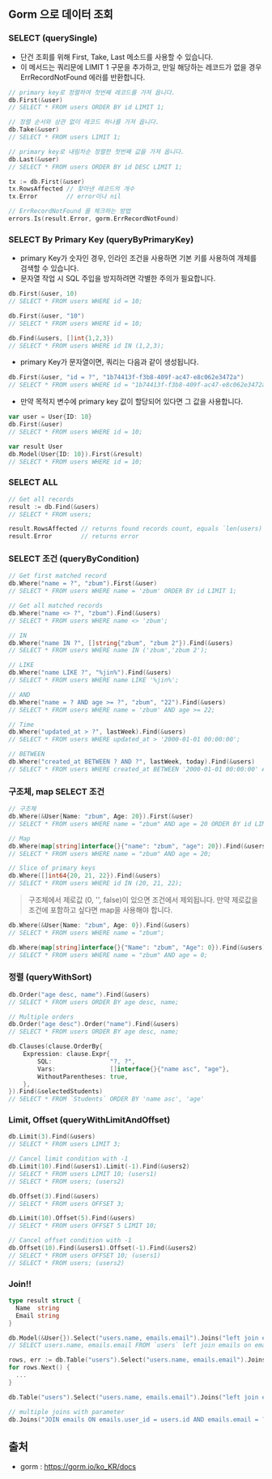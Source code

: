 ## Gorm 으로 데이터 조회
### SELECT (querySingle)
* 단건 조회를 위해 First, Take, Last 메소드를 사용할 수 있습니다.
* 이 메서드는 쿼리문에 LIMIT 1 구문을 추가하고, 만일 해당하는 레코드가 없을 경우 ErrRecordNotFound 에러를 반환합니다.
```go
// primary key로 정렬하여 첫번째 레코드를 가져 옵니다.
db.First(&user)
// SELECT * FROM users ORDER BY id LIMIT 1;

// 정렬 순서와 상관 없이 레코드 하나를 가져 옵니다.
db.Take(&user)
// SELECT * FROM users LIMIT 1;

// primary key로 내림차순 정렬한 첫번째 값을 가져 옵니다.
db.Last(&user)
// SELECT * FROM users ORDER BY id DESC LIMIT 1;

tx := db.First(&user)
tx.RowsAffected // 찾아낸 레코드의 개수
tx.Error        // error이나 nil

// ErrRecordNotFound 를 체크하는 방법
errors.Is(result.Error, gorm.ErrRecordNotFound)
```
### SELECT By Primary Key (queryByPrimaryKey)
* primary Key가 숫자인 경우, 인라인 조건을 사용하면 기본 키를 사용하여 개체를 검색할 수 있습니다.
* 문자열 작업 시 SQL 주입을 방지하려면 각별한 주의가 필요합니다.
```go
db.First(&user, 10)
// SELECT * FROM users WHERE id = 10;

db.First(&user, "10")
// SELECT * FROM users WHERE id = 10;

db.Find(&users, []int{1,2,3})
// SELECT * FROM users WHERE id IN (1,2,3);
```

* primary Key가 문자열이면, 쿼리는 다음과 같이 생성됩니다.
```go
db.First(&user, "id = ?", "1b74413f-f3b8-409f-ac47-e8c062e3472a")
// SELECT * FROM users WHERE id = "1b74413f-f3b8-409f-ac47-e8c062e3472a";
```

* 만약 목적지 변수에 primary key 값이 할당되어 있다면 그 값을 사용합니다.
```go
var user = User{ID: 10}
db.First(&user)
// SELECT * FROM users WHERE id = 10;

var result User
db.Model(User{ID: 10}).First(&result)
// SELECT * FROM users WHERE id = 10;
```

### SELECT ALL
```go
// Get all records
result := db.Find(&users)
// SELECT * FROM users;

result.RowsAffected // returns found records count, equals `len(users)`
result.Error        // returns error
```

### SELECT 조건 (queryByCondition)
```go
// Get first matched record
db.Where("name = ?", "zbum").First(&user)
// SELECT * FROM users WHERE name = 'zbum' ORDER BY id LIMIT 1;

// Get all matched records
db.Where("name <> ?", "zbum").Find(&users)
// SELECT * FROM users WHERE name <> 'zbum';

// IN
db.Where("name IN ?", []string{"zbum", "zbum 2"}).Find(&users)
// SELECT * FROM users WHERE name IN ('zbum','zbum 2');

// LIKE
db.Where("name LIKE ?", "%jin%").Find(&users)
// SELECT * FROM users WHERE name LIKE '%jin%';

// AND
db.Where("name = ? AND age >= ?", "zbum", "22").Find(&users)
// SELECT * FROM users WHERE name = 'zbum' AND age >= 22;

// Time
db.Where("updated_at > ?", lastWeek).Find(&users)
// SELECT * FROM users WHERE updated_at > '2000-01-01 00:00:00';

// BETWEEN
db.Where("created_at BETWEEN ? AND ?", lastWeek, today).Find(&users)
// SELECT * FROM users WHERE created_at BETWEEN '2000-01-01 00:00:00' AND '2000-01-08 00:00:00';

```

### 구조체, map SELECT 조건
```go
// 구조체
db.Where(&User{Name: "zbum", Age: 20}).First(&user)
// SELECT * FROM users WHERE name = "zbum" AND age = 20 ORDER BY id LIMIT 1;

// Map
db.Where(map[string]interface{}{"name": "zbum", "age": 20}).Find(&users)
// SELECT * FROM users WHERE name = "zbum" AND age = 20;

// Slice of primary keys
db.Where([]int64{20, 21, 22}).Find(&users)
// SELECT * FROM users WHERE id IN (20, 21, 22);
```

> 구조체에서 제로값 (0, '', false)이 있으면 조건에서 제외됩니다. 만약 제로값을 조건에 포함하고 싶다면 map을 사용해야 합니다.

```go
db.Where(&User{Name: "zbum", Age: 0}).Find(&users)
// SELECT * FROM users WHERE name = "zbum";

db.Where(map[string]interface{}{"Name": "zbum", "Age": 0}).Find(&users)
// SELECT * FROM users WHERE name = "zbum" AND age = 0;
```

### 정렬 (queryWithSort)
```go
db.Order("age desc, name").Find(&users)
// SELECT * FROM users ORDER BY age desc, name;

// Multiple orders
db.Order("age desc").Order("name").Find(&users)
// SELECT * FROM users ORDER BY age desc, name;

db.Clauses(clause.OrderBy{
    Expression: clause.Expr{
        SQL:                "?, ?",
        Vars:               []interface{}{"name asc", "age"},
        WithoutParentheses: true,
    },
}).Find(&selectedStudents)
// SELECT * FROM `Students` ORDER BY 'name asc', 'age'
```

### Limit, Offset (queryWithLimitAndOffset)
```go
db.Limit(3).Find(&users)
// SELECT * FROM users LIMIT 3;

// Cancel limit condition with -1
db.Limit(10).Find(&users1).Limit(-1).Find(&users2)
// SELECT * FROM users LIMIT 10; (users1)
// SELECT * FROM users; (users2)

db.Offset(3).Find(&users)
// SELECT * FROM users OFFSET 3;

db.Limit(10).Offset(5).Find(&users)
// SELECT * FROM users OFFSET 5 LIMIT 10;

// Cancel offset condition with -1
db.Offset(10).Find(&users1).Offset(-1).Find(&users2)
// SELECT * FROM users OFFSET 10; (users1)
// SELECT * FROM users; (users2)
```

### Join!! 
```go
type result struct {
  Name  string
  Email string
}

db.Model(&User{}).Select("users.name, emails.email").Joins("left join emails on emails.user_id = users.id").Scan(&result{})
// SELECT users.name, emails.email FROM `users` left join emails on emails.user_id = users.id

rows, err := db.Table("users").Select("users.name, emails.email").Joins("left join emails on emails.user_id = users.id").Rows()
for rows.Next() {
  ...
}

db.Table("users").Select("users.name, emails.email").Joins("left join emails on emails.user_id = users.id").Scan(&results)

// multiple joins with parameter
db.Joins("JOIN emails ON emails.user_id = users.id AND emails.email = ?", "jibum.jung@gmail.com").Joins("JOIN credit_cards ON credit_cards.user_id = users.id").Where("credit_cards.number = ?", "123456789").Find(&user)

```



## 출처
* gorm : https://gorm.io/ko_KR/docs
